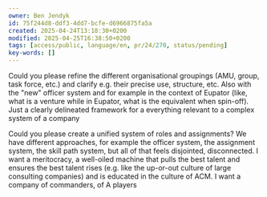 ```yaml
---
owner: Ben Jendyk
id: 75f244d8-ddf3-4dd7-bcfe-d6966875fa5a
created: 2025-04-24T13:18:30+0200
modified: 2025-04-25T16:38:50+0200
tags: [access/public, language/en, pr/24/270, status/pending]
key-words: []
---
```


Could you please refine the different organisational groupings (AMU, group, task force, etc.) and clarify e.g. their precise use, structure, etc. Also with the "new" officer system and for example in the context of Eupator (like, what is a venture while in Eupator, what is the equivalent when spin-off). Just a clearly delineated framework for a everything relevant to a complex system of a company

Could you please create a unified system of roles and assignments? We have different approaches, for example the officer system, the assignment system, the skill path system, but all of that feels disjointed, disconnected. I want a meritocracy, a well-oiled machine that pulls the best talent and ensures the best talent rises (e.g. like the up-or-out culture of large consulting companies) and is educated in the culture of ACM. I want a company of commanders, of A players